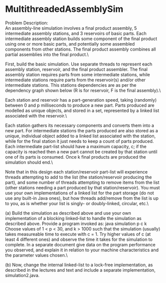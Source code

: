 # MultithreadedAssemblySim
Problem Description:\
An assembly-line simulation involves a final product assembly, 5 intermediate assembly stations, and 3
reservoirs of basic parts. Each intermediate assembly station builds some component of the final product
using one or more basic parts, and potentially some assembled components from other stations. The final
product assembly combines all partial assemblies into the final product.\

First, build the basic simulation. Use separate threads to represent each assembly station, reservoir, and
the final product assembler. The final assembly station requires parts from some intermediate stations,
while intermediate stations require parts from the reservoir(s) and/or other intermediate stations. This
stations dependencies are as per the dependency graph shown below (R is for reservoir, F is the final
assembly).\

Each station and reservoir has a part-generation speed, taking (randomly) between 0 and p milliseconds
to produce a new part. Parts produced are modelled as unique objects, and stored in a set, represented by
a linked list associated with the reservoir.\

Each station gathers its necessary components and converts them into a new part. For intermediate stations the parts produced are also stored as a unique, individual object added to a linked list associated with the station, while for the final station it just needs to keep a count of parts produced. Each intermediate
part-list should have a maximum capacity, c; if the capacity is reached then a new part cannot be created
by that station until one of its parts is consumed. Once k final products are produced the simulation
should end.\

Note that in this design each station/reservoir part-list will experience threads attempting to add to the
list (the station/reservoir producing the part), and some number of threads attempting to remove items
from the list (other stations needing a part produced by that station/reservoir). You must use your own
implementations of a linked list for the part storage (do not use any built-in Java ones), but how threads
add/remove from the list is up to you, as is whether your list is singly- or doubly-linked, circular, etc.\

(a) Build the simulation as described above and use your own implementation of a blocking linked-list
to handle the simulation as described above. Provide a program invoked as:
java simulation p c k
Choose values of 1 < p < 30, and k > 1000 such that the simulation (usually) takes measureable
time to execute with c = 1. Try higher values of c (at least 4 different ones) and observe the time it
takes for the simulation to complete. In a separate document give data on the program performance
you observed, and explain it in relation to your machine characteristics and the parameter values
chosen.\

(b) Now, change the internal linked-list to a lock-free implementation, as described in the lectures and
text and include a separate implementation, simulation2.java.
